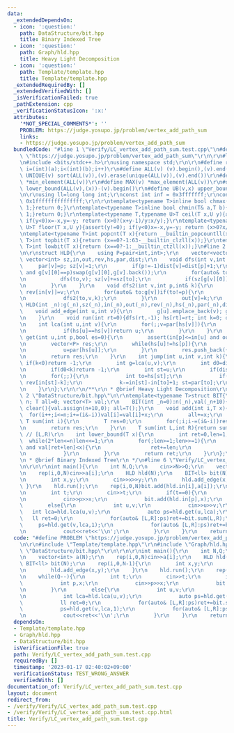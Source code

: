 ```yaml
---
data:
  _extendedDependsOn:
  - icon: ':question:'
    path: DataStructure/bit.hpp
    title: Binary Indexed Tree
  - icon: ':question:'
    path: Graph/hld.hpp
    title: Heavy Light Decomposition
  - icon: ':question:'
    path: Template/template.hpp
    title: Template/template.hpp
  _extendedRequiredBy: []
  _extendedVerifiedWith: []
  _isVerificationFailed: true
  _pathExtension: cpp
  _verificationStatusIcon: ':x:'
  attributes:
    '*NOT_SPECIAL_COMMENTS*': ''
    PROBLEM: https://judge.yosupo.jp/problem/vertex_add_path_sum
    links:
    - https://judge.yosupo.jp/problem/vertex_add_path_sum
  bundledCode: "#line 1 \"Verify/LC_vertex_add_path_sum.test.cpp\"\n#define PROBLEM\
    \ \"https://judge.yosupo.jp/problem/vertex_add_path_sum\"\r\n\r\n#line 1 \"Template/template.hpp\"\
    \n#include <bits/stdc++.h>\r\nusing namespace std;\r\n\r\n#define rep(i,a,b) for(int\
    \ i=(int)(a);i<(int)(b);i++)\r\n#define ALL(v) (v).begin(),(v).end()\r\n#define\
    \ UNIQUE(v) sort(ALL(v)),(v).erase(unique(ALL(v)),(v).end())\r\n#define MIN(v)\
    \ *min_element(ALL(v))\r\n#define MAX(v) *max_element(ALL(v))\r\n#define LB(v,x)\
    \ lower_bound(ALL(v),(x))-(v).begin()\r\n#define UB(v,x) upper_bound(ALL(v),(x))-(v).begin()\r\
    \n\r\nusing ll=long long int;\r\nconst int inf = 0x3fffffff;\r\nconst ll INF =\
    \ 0x1fffffffffffffff;\r\n\r\ntemplate<typename T>inline bool chmax(T& a,T b){if(a<b){a=b;return\
    \ 1;}return 0;}\r\ntemplate<typename T>inline bool chmin(T& a,T b){if(a>b){a=b;return\
    \ 1;}return 0;}\r\ntemplate<typename T,typename U>T ceil(T x,U y){assert(y!=0);\
    \ if(y<0)x=-x,y=-y; return (x>0?(x+y-1)/y:x/y);}\r\ntemplate<typename T,typename\
    \ U>T floor(T x,U y){assert(y!=0); if(y<0)x=-x,y=-y; return (x>0?x/y:(x-y+1)/y);}\r\
    \ntemplate<typename T>int popcnt(T x){return __builtin_popcountll(x);}\r\ntemplate<typename\
    \ T>int topbit(T x){return (x==0?-1:63-__builtin_clzll(x));}\r\ntemplate<typename\
    \ T>int lowbit(T x){return (x==0?-1:__builtin_ctzll(x));}\n#line 2 \"Graph/hld.hpp\"\
    \n\r\nstruct HLD{\r\n    using P=pair<int,int>;\r\n    vector<vector<int>> g;\
    \ vector<int> sz,in,out,rev,hs,par,dist;\r\n    void dfs(int v,int p){\r\n   \
    \     par[v]=p; sz[v]=1;\r\n        if(p!=-1)dist[v]=dist[p]+1;\r\n        if(!g[v].empty()\
    \ and g[v][0]==p)swap(g[v][0],g[v].back());\r\n        for(auto& to:g[v])if(to!=p){\r\
    \n           dfs(to,v); sz[v]+=sz[to];\r\n           if(sz[g[v][0]]<sz[to])swap(g[v][0],to);\r\
    \n        }\r\n    }\r\n    void dfs2(int v,int p,int& k){\r\n        in[v]=k++;\
    \ rev[in[v]]=v;\r\n        for(auto& to:g[v])if(to!=p){\r\n            hs[to]=(g[v][0]==to?hs[v]:to);\r\
    \n            dfs2(to,v,k);\r\n        }\r\n        out[v]=k;\r\n    }\r\n   \
    \ HLD(int _n):g(_n),sz(_n),in(_n),out(_n),rev(_n),hs(_n),par(_n),dist(_n){}\r\n\
    \    void add_edge(int u,int v){\r\n        g[u].emplace_back(v); g[v].emplace_back(u);\r\
    \n    }\r\n    void run(int rt=0){dfs(rt,-1); hs[rt]=rt; int k=0; dfs2(rt,-1,k);}\r\
    \n    int lca(int u,int v){\r\n        for(;;v=par[hs[v]]){\r\n            if(in[u]>in[v])swap(u,v);\r\
    \n            if(hs[u]==hs[v])return u;\r\n        }\r\n    }\r\n    vector<P>\
    \ get(int u,int p,bool es=0){\r\n        assert(in[p]<=in[u] and out[u]<=out[p]);\r\
    \n        vector<P> res;\r\n        while(hs[u]!=hs[p]){\r\n            res.push_back({in[hs[u]],in[u]+1});\r\
    \n            u=par[hs[u]];\r\n        }\r\n        res.push_back({in[p]+es,in[u]+1});\r\
    \n        return res;\r\n    }\r\n    int jump(int u,int v,int k){\r\n       \
    \ if(k<0)return -1;\r\n        int g=lca(u,v);\r\n        int d0=dist[u]+dist[v]-dist[g]*2;\r\
    \n        if(d0<k)return -1;\r\n        int st=u;\r\n        if(dist[u]-dist[g]<k)st=v,k=d0-k;\r\
    \n        for(;;){\r\n            int to=hs[st];\r\n            if(in[st]-k>=in[to])return\
    \ rev[in[st]-k];\r\n            k-=in[st]-in[to]+1; st=par[to];\r\n        }\r\
    \n    }\r\n};\r\n\r\n/**\r\n * @brief Heavy Light Decomposition\r\n */\n#line\
    \ 2 \"DataStructure/bit.hpp\"\n\r\ntemplate<typename T>struct BIT{\r\n    int\
    \ n; T all=0; vector<T> val;\r\n    BIT(int _n=0):n(_n),val(_n+10){}\r\n    void\
    \ clear(){val.assign(n+10,0); all=T();}\r\n    void add(int i,T x){\r\n      \
    \  for(i++;i<=n;i+=(i&-i))val[i]=val[i]+x;\r\n        all+=x;\r\n    }\r\n   \
    \ T sum(int i){\r\n        T res=0;\r\n        for(;i;i-=(i&-i))res+=val[i];\r\
    \n        return res;\r\n    }\r\n    T sum(int L,int R){return sum(R)-sum(L);}\
    \ // [L,R)\r\n    int lower_bound(T x){\r\n        int ret=0,len=1;\r\n      \
    \  while(2*len<=n)len<<=1;\r\n        for(;len>=1;len>>=1){\r\n            if(ret+len<=n\
    \ and val[ret+len]<x){\r\n                ret+=len;\r\n                x-=val[ret];\r\
    \n            }\r\n        }\r\n        return ret;\r\n    }\r\n};\r\n\r\n/**\r\
    \n * @brief Binary Indexed Tree\r\n */\n#line 6 \"Verify/LC_vertex_add_path_sum.test.cpp\"\
    \n\r\n\r\nint main(){\r\n    int N,Q;\r\n    cin>>N>>Q;\r\n    vector<int> a(N);\r\
    \n    rep(i,0,N)cin>>a[i];\r\n    HLD hld(N);\r\n    BIT<ll> bit(N);\r\n    rep(i,0,N-1){\r\
    \n        int x,y;\r\n        cin>>x>>y;\r\n        hld.add_edge(x,y);\r\n   \
    \ }\r\n    hld.run();\r\n    rep(i,0,N)bit.add(hld.in[i],a[i]);\r\n    while(Q--){\r\
    \n        int t;\r\n        cin>>t;\r\n        if(t==0){\r\n            int p,x;\r\
    \n            cin>>p>>x;\r\n            bit.add(hld.in[p],x);\r\n        }\r\n\
    \        else{\r\n            int u,v;\r\n            cin>>u>>v;\r\n         \
    \   int lca=hld.lca(u,v);\r\n            auto ps=hld.get(u,lca);\r\n         \
    \   ll ret=0;\r\n            for(auto& [L,R]:ps)ret+=bit.sum(L,R);\r\n       \
    \     ps=hld.get(v,lca,1);\r\n            for(auto& [L,R]:ps)ret+=bit.sum(L,R);\r\
    \n            cout<<ret<<'\\n';\r\n        }\r\n    }\r\n    return 0;\r\n}\n"
  code: "#define PROBLEM \"https://judge.yosupo.jp/problem/vertex_add_path_sum\"\r\
    \n\r\n#include \"Template/template.hpp\"\r\n#include \"Graph/hld.hpp\"\r\n#include\
    \ \"DataStructure/bit.hpp\"\r\n\r\n\r\nint main(){\r\n    int N,Q;\r\n    cin>>N>>Q;\r\
    \n    vector<int> a(N);\r\n    rep(i,0,N)cin>>a[i];\r\n    HLD hld(N);\r\n   \
    \ BIT<ll> bit(N);\r\n    rep(i,0,N-1){\r\n        int x,y;\r\n        cin>>x>>y;\r\
    \n        hld.add_edge(x,y);\r\n    }\r\n    hld.run();\r\n    rep(i,0,N)bit.add(hld.in[i],a[i]);\r\
    \n    while(Q--){\r\n        int t;\r\n        cin>>t;\r\n        if(t==0){\r\n\
    \            int p,x;\r\n            cin>>p>>x;\r\n            bit.add(hld.in[p],x);\r\
    \n        }\r\n        else{\r\n            int u,v;\r\n            cin>>u>>v;\r\
    \n            int lca=hld.lca(u,v);\r\n            auto ps=hld.get(u,lca);\r\n\
    \            ll ret=0;\r\n            for(auto& [L,R]:ps)ret+=bit.sum(L,R);\r\n\
    \            ps=hld.get(v,lca,1);\r\n            for(auto& [L,R]:ps)ret+=bit.sum(L,R);\r\
    \n            cout<<ret<<'\\n';\r\n        }\r\n    }\r\n    return 0;\r\n}"
  dependsOn:
  - Template/template.hpp
  - Graph/hld.hpp
  - DataStructure/bit.hpp
  isVerificationFile: true
  path: Verify/LC_vertex_add_path_sum.test.cpp
  requiredBy: []
  timestamp: '2023-01-17 02:40:02+09:00'
  verificationStatus: TEST_WRONG_ANSWER
  verifiedWith: []
documentation_of: Verify/LC_vertex_add_path_sum.test.cpp
layout: document
redirect_from:
- /verify/Verify/LC_vertex_add_path_sum.test.cpp
- /verify/Verify/LC_vertex_add_path_sum.test.cpp.html
title: Verify/LC_vertex_add_path_sum.test.cpp
---
```

